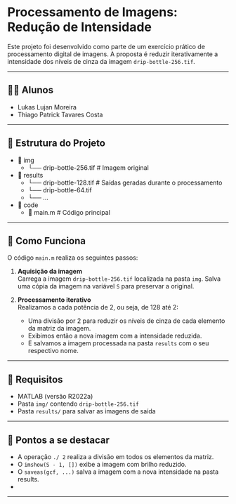 # Processamento de Imagens: Redução de Intensidade

Este projeto foi desenvolvido como parte de um exercício prático de processamento digital de imagens. A proposta é reduzir iterativamente a intensidade dos níveis de cinza da imagem `drip-bottle-256.tif`.

---

## 👨‍💻 Alunos

- Lukas Lujan Moreira  
- Thiago Patrick Tavares Costa  

---

## 📁 Estrutura do Projeto
  - 📁 img
    - └── drip-bottle-256.tif # Imagem original 
  - 📁 results
    - └── drip-bottle-128.tif # Saídas geradas durante o processamento
    - └── drip-bottle-64.tif
    - └── ... 
  - 📁 code
    - 📄 main.m # Código principal
---

## 🚀 Como Funciona

O código `main.m` realiza os seguintes passos:

1. **Aquisição da imagem**  
   Carrega a imagem `drip-bottle-256.tif` localizada na pasta `img`.
   Salva uma cópia da imagem na variável `S` para preservar a original.

2. **Processamento iterativo**  
   Realizamos a cada potência de 2, ou seja, de 128 até 2:
   - Uma divisão por 2 para reduzir os níveis de cinza de cada elemento da matriz da imagem.
   - Exibimos então a nova imagem com a intensidade reduzida.
   - E salvamos a imagem processada na pasta `results` com o seu respectivo nome.

---

## 📌 Requisitos

- MATLAB (versão R2022a)
- Pasta `img/` contendo `drip-bottle-256.tif`
- Pasta `results/` para salvar as imagens de saída

---

## 📝 Pontos a se destacar

- A operação `./ 2` realiza a divisão em todos os elementos da matriz.
- O `imshow(S - 1, [])` exibe a imagem com brilho reduzido.
- O `saveas(gcf, ...)` salva a imagem com a nova intensidade na pasta results.
- 
---
